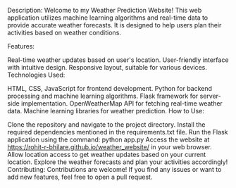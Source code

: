 Description:
Welcome to my Weather Prediction Website! This web application utilizes machine learning algorithms and real-time data to provide accurate weather forecasts. It is designed to help users plan their activities based on weather conditions.

Features:

Real-time weather updates based on user's location.
User-friendly interface with intuitive design.
Responsive layout, suitable for various devices.
Technologies Used:

HTML, CSS, JavaScript for frontend development.
Python for backend processing and machine learning algorithms.
Flask framework for server-side implementation.
OpenWeatherMap API for fetching real-time weather data.
Machine learning libraries for weather prediction.
How to Use:

Clone the repository and navigate to the project directory.
Install the required dependencies mentioned in the requirements.txt file.
Run the Flask application using the command: python app.py
Access the website at https://rohit-r-bhilare.github.io/weather_website/ in your web browser.
Allow location access to get weather updates based on your current location.
Explore the weather forecasts and plan your activities accordingly!
Contributing:
Contributions are welcome! If you find any issues or want to add new features, feel free to open a pull request.
